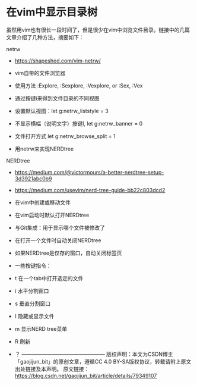 # 在vim中显示目录树

虽然用vim也有很长一段时间了，但是很少在vim中浏览文件目录。链接中的几篇文章介绍了几种方法，摘要如下：



netrw

 - https://shapeshed.com/vim-netrw/

 - vim自带的文件浏览器

 - 使用方法 :Explore, :Sexplore, :Vexplore, or :Sex, :Vex

 - 通过按键i来得到文件目录的不同视图

 - 设置默认视图：let g:netrw_liststyle = 3

 - 不显示横幅（说明文字）按键I, let g:netrw_banner = 0

 - 文件打开方式 let g:netrw_browse_split = 1

 - 用netrw来实现NERDtree



NERDtree

 - https://medium.com/@victormours/a-better-nerdtree-setup-3d3921abc0b9

 - https://medium.com/usevim/nerd-tree-guide-bb22c803dcd2

 - 在vim中创建或移动文件

 - 在vim启动时默认打开NERDtree

 - 与Git集成：用于显示哪个文件被修改了

 - 在打开一个文件时自动关闭NERDtree

 - 如果NERDtree是仅存的窗口，自动关闭标签页

 - 一些按键指令：

 - t 在一个tab中打开选定的文件

 - i 水平分割窗口

 - s 垂直分割窗口

 - I 隐藏或显示文件

 - m 显示NERD tree菜单

 - R 刷新

 - ？
————————————————
版权声明：本文为CSDN博主「gaojijun_bit」的原创文章，遵循CC 4.0 BY-SA版权协议，转载请附上原文出处链接及本声明。
原文链接：https://blog.csdn.net/gaojijun_bit/article/details/79349107